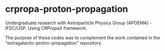 # crpropa-proton-propagation
Undergraduate research with Astroparticle Physics Group (APOEMA) - IFSC/USP. Using CRPropa3 framework.

The purpose of these codes was to complement the work contained in the "extragalactic-proton-propagation" repository.
